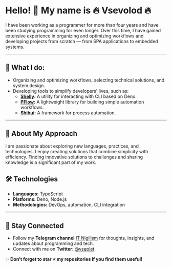 # Hello! 👋 My name is 🔥 Vsevolod 🔥

I have been working as a programmer for more than four years and have been studying programming for even longer. Over this time, I have gained extensive experience in organizing and optimizing workflows and developing projects from scratch — from SPA applications to embedded systems.

---

## 🚀 What I do:

- Organizing and optimizing workflows, selecting technical solutions, and system design.
- Developing tools to simplify developers' lives, such as:
  - **[Shelly](https://github.com/vseplet/shelly):** A utility for interacting with CLI based on Deno.
  - **[PFlow](https://github.com/vseplet/pflow):** A lightweight library for building simple automation workflows.
  - **[Shibui](https://github.com/vseplet/shibui):** A framework for process automation.

---

## 🌱 About My Approach

I am passionate about exploring new languages, practices, and technologies. I enjoy creating solutions that combine simplicity with efficiency. Finding innovative solutions to challenges and sharing knowledge is a significant part of my work.

## 🛠️ Technologies

- **Languages:** TypeScript
- **Platforms:** Deno, Node.js
- **Methodologies:** DevOps, automation, CLI integration

---

## 📲 Stay Connected

- Follow my **Telegram channel** [IT Nigilism](https://t.me/itnigilizm) for thoughts, insights, and updates about programming and tech.  
- Connect with me on **Twitter**: [@vseplet](https://x.com/vseplet)

✨ **Don’t forget to star ⭐ my repositories if you find them useful!**

